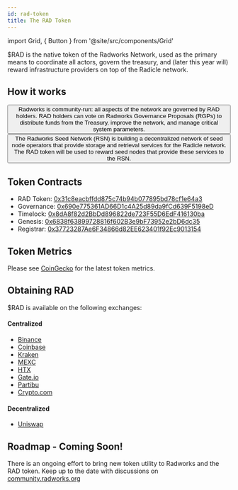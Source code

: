 ```yaml
---
id: rad-token
title: The RAD Token
---
```


import Grid, { Button } from '@site/src/components/Grid'

$RAD is the native token of the Radworks Network, used as the primary means to coordinate all actors, govern the treasury, and (later this year will) reward infrastructure providers on top of the Radicle network.

## How it works

<Grid>
  <Button
    href="https://docs.radworks.org/community/governance-overview"
    title="Governance"
    cta="Read more here"
  >
    Radworks is community-run: all aspects of the network are governed by RAD holders. RAD holders can vote on Radworks Governance Proposals (RGPs) to distribute funds from the Treasury, improve the network, and manage critical system parameters.
  </Button>
  <Button
    href=""
    title="Incentivization"
    cta="Coming soon!"
  >
    The Radworks Seed Network (RSN) is building a decentralized network of seed node operators that provide storage and retrieval services for the Radicle network. The RAD token will be used to reward seed nodes that provide these services to the RSN.                 
  </Button>
</Grid>

## Token Contracts

- RAD Token: [0x31c8eacbffdd875c74b94b077895bd78cf1e64a3](https://etherscan.io/token/0x31c8eacbffdd875c74b94b077895bd78cf1e64a3)
- Governance: [0x690e775361AD66D1c4A25d89da9fCd639F5198eD](https://etherscan.io/address/0x690e775361AD66D1c4A25d89da9fCd639F5198eD)
- Timelock: [0x8dA8f82d2BbDd896822de723F55D6EdF416130ba](https://etherscan.io/address/0x8dA8f82d2BbDd896822de723F55D6EdF416130ba)
- Genesis: [0x6838f63899728816f602B3e9bF73952e2bD6dc35](https://etherscan.io/address/0x6838f63899728816f602B3e9bF73952e2bD6dc35)
- Registrar: [0x37723287Ae6F34866d82EE623401f92Ec9013154](https://etherscan.io/address/0x37723287Ae6F34866d82EE623401f92Ec9013154)

## Token Metrics
Please see [CoinGecko](https://www.coingecko.com/en/coins/radworks) for the latest token metrics.

## Obtaining RAD
$RAD is available on the following exchanges:

#### Centralized 
* [Binance](https://www.binance.com/en)
* [Coinbase](https://www.coinbase.com/)
* [Kraken](https://www.kraken.com/)
* [MEXC](https://www.mexc.com/)
* [HTX](https://www.htx.com/)
* [Gate.io](https://www.gate.io/)
* [Partibu](https://www.paribu.com/)
* [Crypto.com](https://crypto.com/)

#### Decentralized
* [Uniswap](https://app.uniswap.org/)

## Roadmap - Coming Soon!
There is an ongoing effort to bring new token utility to Radworks and the RAD token. Keep up to the date with discussions on [community.radworks.org](http://community.radworks.org)
